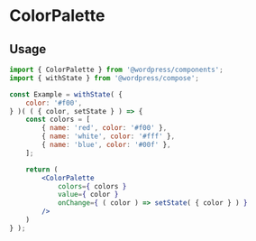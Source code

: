 # ColorPalette

## Usage

<!-- wp:docs/sandbox { "name": "color-palette" } -->
```jsx
import { ColorPalette } from '@wordpress/components';
import { withState } from '@wordpress/compose';

const Example = withState( {
	color: '#f00',
} )( ( { color, setState } ) => {
	const colors = [
		{ name: 'red', color: '#f00' },
		{ name: 'white', color: '#fff' },
		{ name: 'blue', color: '#00f' },
	];

	return (
		<ColorPalette
			colors={ colors }
			value={ color }
			onChange={ ( color ) => setState( { color } ) }
		/>
	)
} );
```
<!-- /wp:docs/sandbox -->